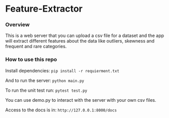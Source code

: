 # Feature-Extractor

### Overview
This is a web server that you can upload a csv file for a dataset and the app will extract different features about the data like outliers, skewness and frequent and rare categories.

### How to use this repo
Install dependencies:
`pip install -r requierment.txt`


And to run the server:
`python main.py`

To run the unit test run:
`pytest test.py`

You can use demo.py to interact with the server with your own csv files.

Access to the docs is in:
`http://127.0.0.1:8000/docs`